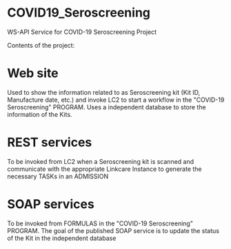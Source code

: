 # COVID19_Seroscreening
WS-API Service for COVID-19 Seroscreening Project

Contents of the project:

Web site
========
Used to show the information related to as Seroscreening kit (Kit ID, Manufacture date, etc.) and invoke LC2 to start a workflow in the "COVID-19 Seroscreening" PROGRAM.
Uses a independent database to store the information of the Kits.

REST services
=============
To be invoked from LC2 when a Seroscreening kit is scanned and communicate with the appropriate Linkcare Instance to generate the necessary TASKs in an ADMISSION

SOAP services
=============
To be invoked from FORMULAS in the "COVID-19 Seroscreening" PROGRAM.
The goal of the published SOAP service is to update the status of the Kit in the independent database
